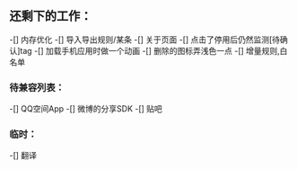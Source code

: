 ## 还剩下的工作：
-[] 内存优化
-[] 导入导出规则/某条
-[] 关于页面
-[] 点击了停用后仍然监测[待确认]tag
-[] 加载手机应用时做一个动画
-[] 删除的图标弄浅色一点
-[] 增量规则,白名单

### 待兼容列表：
-[] QQ空间App
-[] 微博的分享SDK
-[] 贴吧

### 临时：
-[] 翻译